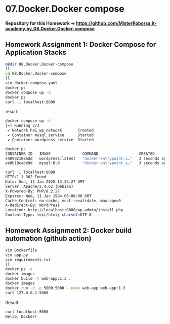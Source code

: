 # 07.Docker.Docker compose

#### Repository for this Homework -> https://github.com/MisterRobo/sa.it-academy.by_08.Docker.Docker-compose

## Homework Assignment 1: Docker Compose for Application Stacks

```bash
mkdir 08.Docker.Docker-compose
ll
cd 08.Docker.Docker-compose
ll
vim docker-compose.yaml
docker ps
docker compose up -d
docker ps
curl -i localhost:8080
```

result:
```bash
docker compose up -d
[+] Running 3/3
 ✔ Network ha1_wp_network       Created                                                                                                           0.2s 
 ✔ Container mysql_service      Started                                                                                                           0.5s 
 ✔ Container wordpress_service  Started                                                                                                           0.9s 

docker ps           
CONTAINER ID   IMAGE              COMMAND                  CREATED         STATUS         PORTS                                     NAMES
4489021086dd   wordpress:latest   "docker-entrypoint.s…"   3 seconds ago   Up 2 seconds   0.0.0.0:8080->80/tcp, [::]:8080->80/tcp   wordpress_service
ee8b19cade9d   mysql:8.0          "docker-entrypoint.s…"   3 seconds ago   Up 2 seconds   3306/tcp, 33060/tcp                       mysql_service

curl -I localhost:8080
HTTP/1.1 302 Found
Date: Sun, 12 Jan 2025 13:32:27 GMT
Server: Apache/2.4.62 (Debian)
X-Powered-By: PHP/8.2.27
Expires: Wed, 11 Jan 1984 05:00:00 GMT
Cache-Control: no-cache, must-revalidate, max-age=0
X-Redirect-By: WordPress
Location: http://localhost:8080/wp-admin/install.php
Content-Type: text/html; charset=UTF-8
```

## Homework Assignment 2: Docker build automation (github action)



```Bash
vim Dockerfile
vim app.py
vim requirements.txt
ll
docker ps -a
docker images
docker build -t web-app:1.3 .
docker images
docker run -d -p 5000:5000 --name web-app web-app:1.3
curl 127.0.0.1:5000
```

Result:
```Bash
curl localhost:5000 
Hello, Docker!
```

